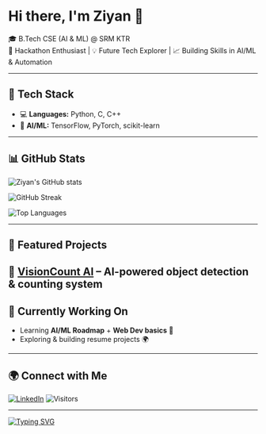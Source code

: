 # Hi there, I'm Ziyan 👋  

🎓 B.Tech CSE (AI & ML) @ SRM KTR  
🚀 Hackathon Enthusiast | 💡 Future Tech Explorer | 📈 Building Skills in AI/ML & Automation  

---

## 🔧 Tech Stack
- 💻 **Languages:** Python, C, C++  
- 🤖 **AI/ML:** TensorFlow, PyTorch, scikit-learn  

---

## 📊 GitHub Stats
![Ziyan's GitHub stats](https://github-readme-stats.vercel.app/api?username=ziyan113&show_icons=true&theme=radical)

![GitHub Streak](https://github-readme-streak-stats.herokuapp.com/?user=ziyan113&theme=dark)

![Top Languages](https://github-readme-stats.vercel.app/api/top-langs/?username=ziyan113&layout=compact&theme=radical)

---

## 🌟 Featured Projects
🔹 [VisionCount AI](https://github.com/ziyan113/VISIONCOUNT_AI) – AI-powered object detection & counting system   
---

## 🎯 Currently Working On 
- Learning **AI/ML Roadmap** + **Web Dev basics** 🌱  
- Exploring  & building resume projects 🌍  

---

## 🌍 Connect with Me
[![LinkedIn](https://img.shields.io/badge/LinkedIn-blue?style=for-the-badge&logo=linkedin)](https://www.linkedin.com/in/ka-mohammed-ziyan-46673b31a)
![Visitors](https://komarev.com/ghpvc/?username=ziyan113&color=blue)

---

[![Typing SVG](https://readme-typing-svg.herokuapp.com?size=24&color=FF5733&lines=AI+%26+ML+Explorer;Future+Tech+Builder)](https://git.io/typing-svg)
